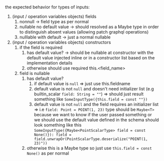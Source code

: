 the expected behavior for types of inputs:
1. (input / operation variables objects) fields
	1. nonnull -> field type as per normal
    2. nullable no default value -> should resolved as a Maybe type in order to distinguish absent values (allowing patch graphql operations)
    3. nulllable with default -> just a normal nullable
2. (input / operation variables objects) constructors
    1. if the field is required 
        1. has default value? -> should be nullable at constructor with the default value injected inline or in a constructor list based on the implementation details
        2. otherwise should use required this.<field_name>
    2. field is nullable
        1. has default value?
            1. if default value is `null` => just use this.fieldname
            2. default value is not `null` and doesn't need initializer list (e.g builtin_scalar `field: String = ""`) => should just result something like `SomeInputType({this.field = const ""})`
            3. default value is not `null` and the field requires an initializer list => i.e `field: Point = POINT(1, 23)`  type should be `Maybe<T>` because we want to know if the user passed something or we should use the default value defined in the schema should look something like this `SomeInputType({Maybe<PointScalarType> field = const None()}): field = field.unwrapOr(PointScalarType.deserialize("POINT(1, 23)"))`
		2. otherwise this is a Maybe type so just use `this.field = const None()` as per normal
